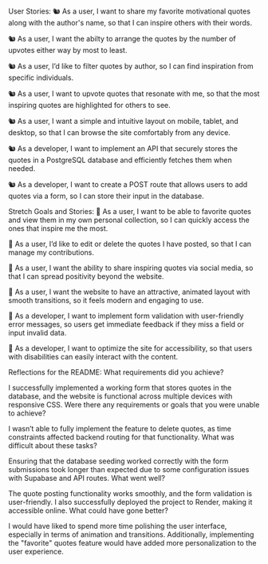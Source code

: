 User Stories:
🐿️ As a user, I want to share my favorite motivational quotes along with the author's name, so that I can inspire others with their words.

🐿️ As a user, I want the abilty to arrange the quotes by the number of upvotes either way by most to least.

🐿️ As a user, I’d like to filter quotes by author, so I can find inspiration from specific individuals.

🐿️ As a user, I want to upvote quotes that resonate with me, so that the most inspiring quotes are highlighted for others to see.

🐿️ As a user, I want a simple and intuitive layout on mobile, tablet, and desktop, so that I can browse the site comfortably from any device.

🐿️ As a developer, I want to implement an API that securely stores the quotes in a PostgreSQL database and efficiently fetches them when needed.

🐿️ As a developer, I want to create a POST route that allows users to add quotes via a form, so I can store their input in the database.

Stretch Goals and Stories:
🏹 As a user, I want to be able to favorite quotes and view them in my own personal collection, so I can quickly access the ones that inspire me the most.

🏹 As a user, I’d like to edit or delete the quotes I have posted, so that I can manage my contributions.

🏹 As a user, I want the ability to share inspiring quotes via social media, so that I can spread positivity beyond the website.

🏹 As a user, I want the website to have an attractive, animated layout with smooth transitions, so it feels modern and engaging to use.

🏹 As a developer, I want to implement form validation with user-friendly error messages, so users get immediate feedback if they miss a field or input invalid data.

🏹 As a developer, I want to optimize the site for accessibility, so that users with disabilities can easily interact with the content.

Reflections for the README:
What requirements did you achieve?

I successfully implemented a working form that stores quotes in the database, and the website is functional across multiple devices with responsive CSS.
Were there any requirements or goals that you were unable to achieve?

I wasn’t able to fully implement the feature to delete quotes, as time constraints affected backend routing for that functionality.
What was difficult about these tasks?

Ensuring that the database seeding worked correctly with the form submissions took longer than expected due to some configuration issues with Supabase and API routes.
What went well?

The quote posting functionality works smoothly, and the form validation is user-friendly. I also successfully deployed the project to Render, making it accessible online.
What could have gone better?

I would have liked to spend more time polishing the user interface, especially in terms of animation and transitions. Additionally, implementing the "favorite" quotes feature would have added more personalization to the user experience.
